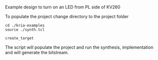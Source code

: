 Example design to turn on an LED from PL side of KV260

To populate the project change directory to the project folder

```
cd ./kria-examples
source ./synth.tcl

create_target
```

The script will populate the project and run the synthesis, implementation and
will generate the bitstream.

